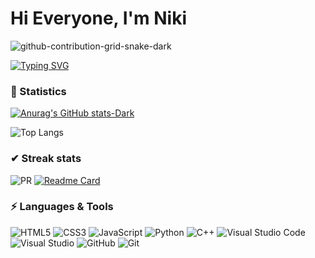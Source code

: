 <h1>Hi Everyone, I'm Niki</h1>

![github-contribution-grid-snake-dark](https://github.com/nikilodiym/nikilodiym/assets/134860909/4c1edc95-6b08-45f3-9124-e34a66da9838)

[![Typing SVG](https://readme-typing-svg.herokuapp.com?color=%2336BCF7&lines=I'm+currently+studying+WebJS)](https://git.io/typing-svg)

<p></p>
<h3>📖 Statistics</h3>

[![Anurag's GitHub stats-Dark](https://github-readme-stats.vercel.app/api?username=nikilodiym&show_icons=true&theme=dark#gh-dark-mode-only)](https://github.com/anuraghazra/github-readme-stats#gh-dark-mode-only)

![Top Langs](https://github-readme-stats.vercel.app/api/top-langs/?username=nikilodiym&amp;layout=compact&amp;theme=dark)

<h3>✔ Streak stats</h3>

![PR](https://github-profile-summary-cards.vercel.app/api/cards/profile-details?username=nikilodiym&theme=dark)
[![Readme Card](https://github-readme-stats.vercel.app/api/pin/?username=nikilodiym&repo=CinemaHub&theme=dark&show_owner)](https://github.com/nikilodiym/CinemaHub)

<p></p>
<h3>⚡ Languages & Tools</h3>

![HTML5](https://img.shields.io/badge/-HTML5-E34F26?style=flat&logo=html5&logoColor=white)
![CSS3](https://img.shields.io/badge/-CSS3-1572B6?style=flat&logo=css3)
![JavaScript](https://img.shields.io/badge/-JavaScript-F7DF1E?style=flat&logo=javascript&logoColor=black)
![Python](https://img.shields.io/badge/-Python-3776AB?style=flat&logo=python&logoColor=white)
![C++](https://img.shields.io/badge/-C++-00599C?style=flat&logo=c%2B%2B)
![Visual Studio Code](https://img.shields.io/badge/Visual_Studio_Code-007ACC?style=flat&logo=visual-studio-code)
![Visual Studio](https://img.shields.io/badge/Visual_Studio-5C2D91?style=flat&logo=visual-studio)
![GitHub](https://img.shields.io/badge/-GitHub-181717?style=flat&logo=github)
![Git](https://img.shields.io/badge/-Git-F05032?style=flat&logo=git&logoColor=white)
